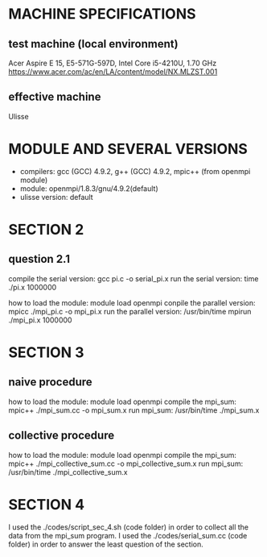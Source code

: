 # MACHINE SPECIFICATIONS
## test machine (local environment)
Acer Aspire E 15, E5-571G-597D, Intel Core i5-4210U, 1.70 GHz
https://www.acer.com/ac/en/LA/content/model/NX.MLZST.001

## effective machine
Ulisse

# MODULE AND SEVERAL VERSIONS
- compilers: gcc (GCC) 4.9.2, g++ (GCC) 4.9.2, mpic++ (from openmpi module)
- module: openmpi/1.8.3/gnu/4.9.2(default)
- ulisse version: default

# SECTION 2

## question 2.1
compile the serial version: gcc pi.c -o serial_pi.x
run the serial version: time ./pi.x 1000000

how to load the module: module load openmpi
conpile the parallel version:  mpicc ./mpi_pi.c -o mpi_pi.x
run the parallel version: /usr/bin/time mpirun ./mpi_pi.x 1000000

# SECTION 3

## naive procedure
how to load the module: module load openmpi
compile the mpi_sum: mpic++ ./mpi_sum.cc -o mpi_sum.x
run mpi_sum: /usr/bin/time ./mpi_sum.x

## collective procedure
how to load the module: module load openmpi
compile the mpi_sum: mpic++ ./mpi_collective_sum.cc -o mpi_collective_sum.x
run mpi_sum: /usr/bin/time ./mpi_collective_sum.x


# SECTION 4

I used the ./codes/script_sec_4.sh (code folder) in order to collect all the data from the mpi_sum program.
I used the ./codes/serial_sum.cc (code folder) in order to answer the least question of the section.

